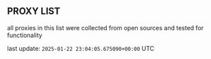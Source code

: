 ## PROXY LIST

all proxies in this list were collected from open sources and tested for functionality

last update: `2025-01-22 23:04:05.675090+00:00` UTC